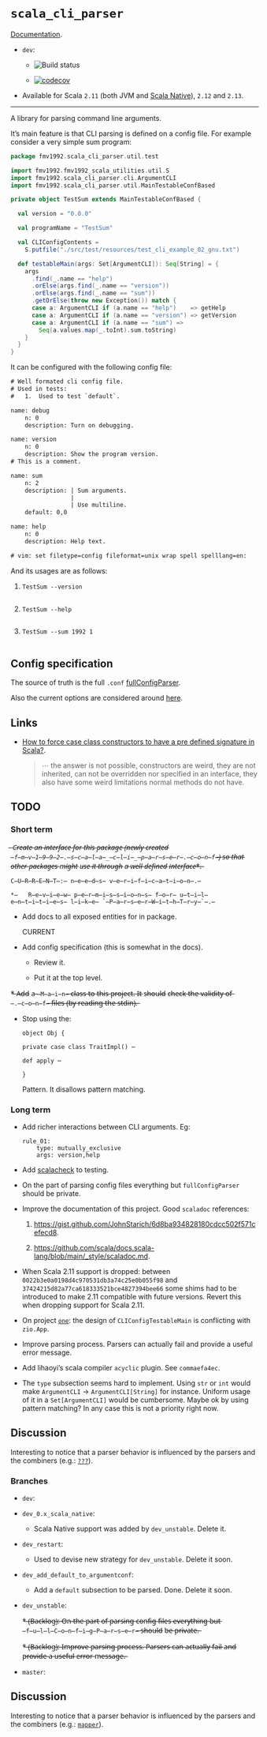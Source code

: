 [comment]: # ( ???: XXX: Do not edit this file directly! Edit `./documentation/readme.md` and `make` this file.)

# `scala_cli_parser`

[Documentation](http://fmv1992.github.io/scala_cli_parser/latest/api).

  - `dev`:
    
      - ![Build
        status](https://travis-ci.com/fmv1992/scala_cli_parser.svg?branch=dev)
    
      - [![codecov](https://codecov.io/gh/fmv1992/scala_cli_parser/branch/dev/graph/badge.svg)](https://codecov.io/gh/fmv1992/scala_cli_parser)

  - Available for Scala `2.11` (both JVM and [Scala
    Native](http://www.scala-native.org/en/latest/user/sbt.html)),
    `2.12` and `2.13`.

-----

A library for parsing command line arguments.

It’s main feature is that CLI parsing is defined on a config file. For
example consider a very simple sum program:

``` scala numberLines
package fmv1992.scala_cli_parser.util.test

import fmv1992.fmv1992_scala_utilities.util.S
import fmv1992.scala_cli_parser.cli.ArgumentCLI
import fmv1992.scala_cli_parser.util.MainTestableConfBased

private object TestSum extends MainTestableConfBased {

  val version = "0.0.0"

  val programName = "TestSum"

  val CLIConfigContents =
    S.putfile("./src/test/resources/test_cli_example_02_gnu.txt")

  def testableMain(args: Set[ArgumentCLI]): Seq[String] = {
    args
      .find(_.name == "help")
      .orElse(args.find(_.name == "version"))
      .orElse(args.find(_.name == "sum"))
      .getOrElse(throw new Exception()) match {
      case a: ArgumentCLI if (a.name == "help")    => getHelp
      case a: ArgumentCLI if (a.name == "version") => getVersion
      case a: ArgumentCLI if (a.name == "sum") =>
        Seq(a.values.map(_.toInt).sum.toString)
    }
  }
}
```

It can be configured with the following config file:

``` default numberLines
# Well formated cli config file.
# Used in tests:
#   1.  Used to test `default`.

name: debug
    n: 0
    description: Turn on debugging.

name: version
    n: 0
    description: Show the program version.
# This is a comment.

name: sum
    n: 2
    description: | Sum arguments.
                 |
                 | Use multiline.
    default: 0,0

name: help
    n: 0
    description: Help text.

# vim: set filetype=config fileformat=unix wrap spell spelllang=en:
```

And its usages are as follows:

1.  ``` default numberLines
    TestSum --version
    ```
    
    ``` default numberLines
    ```

2.  ``` default numberLines
    TestSum --help
    ```
    
    ``` default numberLines
    ```

3.  ``` default numberLines
    TestSum --sum 1992 1
    ```
    
    ``` default numberLines
    ```

## Config specification

The source of truth is the full `.conf`
[fullConfigParser](https://github.com/fmv1992/scala_cli_parser/blob/4d0e4ab10951b81cec7f2fe8d8c0ce5e08a1308a/scala_cli_parser/src/main/scala/conf/ConfigFileParser.scala#L22).

Also the current options are considered around
[here](https://github.com/fmv1992/scala_cli_parser/blob/4d0e4ab10951b81cec7f2fe8d8c0ce5e08a1308a/scala_cli_parser/src/main/scala/cli/ParserCLI.scala#L153).

## Links

  - [How to force case class constructors to have a pre defined
    signature in
    Scala?](https://stackoverflow.com/questions/65544763/how-to-force-case-class-constructors-to-have-a-pre-defined-signature-in-scala).
    
    > ⋯ the answer is not possible, constructors are weird, they are not
    > inherited, can not be overridden nor specified in an interface,
    > they also have some weird limitations normal methods do not have.

## TODO

### Short term

*̶ C̶r̶e̶a̶t̶e̶ a̶n̶ i̶n̶t̶e̶r̶f̶a̶c̶e̶ f̶o̶r̶ t̶h̶i̶s̶ p̶a̶c̶k̶a̶g̶e̶
(̶n̶e̶w̶l̶y̶ c̶r̶e̶a̶t̶e̶d̶
`̶f̶m̶v̶1̶9̶9̶2̶.̶s̶c̶a̶l̶a̶_̶c̶l̶i̶_̶p̶a̶r̶s̶e̶r̶.̶c̶o̶n̶f̶`̶)̶
s̶o̶ t̶h̶a̶t̶ o̶t̶h̶e̶r̶ p̶a̶c̶k̶a̶g̶e̶s̶ m̶i̶g̶h̶t̶ u̶s̶e̶ i̶t̶
*̶*̶t̶h̶r̶o̶u̶g̶h̶ a̶ w̶e̶l̶l̶ d̶e̶f̶i̶n̶e̶d̶
i̶n̶t̶e̶r̶f̶a̶c̶e̶*̶\*̶.̶

    C̶U̶R̶R̶E̶N̶T̶:̶ n̶e̶e̶d̶s̶ v̶e̶r̶i̶f̶i̶c̶a̶t̶i̶o̶n̶.̶
    
    *̶   R̶e̶v̶i̶e̶w̶ p̶e̶r̶m̶i̶s̶s̶i̶o̶n̶s̶ f̶o̶r̶ u̶t̶i̶l̶ e̶n̶t̶i̶t̶i̶e̶s̶ l̶i̶k̶e̶ `̶P̶a̶r̶s̶e̶r̶W̶i̶t̶h̶T̶r̶y̶`̶.̶

  - Add docs to all exposed entities for in package.
    
    CURRENT

  - Add config specification (this is somewhat in the docs).
    
      - Review it.
    
      - Put it at the top level.

\*̶ A̶d̶d̶ a̶ `̶M̶a̶i̶n̶`̶ c̶l̶a̶s̶s̶ t̶o̶ t̶h̶i̶s̶ p̶r̶o̶j̶e̶c̶t̶.̶
I̶t̶ s̶h̶o̶u̶l̶d̶ c̶h̶e̶c̶k̶ t̶h̶e̶ v̶a̶l̶i̶d̶i̶t̶y̶ o̶f̶
`̶.̶c̶o̶n̶f̶`̶ f̶i̶l̶e̶s̶ (̶b̶y̶ r̶e̶a̶d̶i̶n̶g̶ t̶h̶e̶
s̶t̶d̶i̶n̶)̶.̶

  - Stop using the:
    
        object Obj {
        
        private case class TraitImpl() ⋯
        
        def apply ⋯
        
        }
    
    Pattern. It disallows pattern matching.

### Long term

  - Add richer interactions between CLI arguments. Eg:
    
        rule_01:
            type: mutually_exclusive
            args: version,help

  - Add [scalacheck](https://www.scalacheck.org/) to testing.

  - On the part of parsing config files everything but
    `fullConfigParser` should be private.

  - Improve the documentation of this project. Good `scaladoc`
    references:
    
    1.  <https://gist.github.com/JohnStarich/6d8ba934828180cdcc502f571cefecd8>.
    
    2.  <https://github.com/scala/docs.scala-lang/blob/main/_style/scaladoc.md>.

  - When Scala 2.11 support is dropped: between
    `0022b3e0a0198d4c970531db3a74c25e0b055f98` and
    `37424215d82a77ca618333521bce4827394bee66` some shims had to be
    introduced to make 2.11 compatible with future versions. Revert this
    when dropping support for Scala 2.11.

  - On project
    [`one`](https://github.com/SemanticSugar/one/blob/947e498e0b46ce7a27a5fb2d6e7ba67685c85b7e/one/src/main/scala/One.scala#L15):
    the design of `CLIConfigTestableMain` is conflicting with `zio.App`.
    
    <!-- Fix wrong vim highlighting [](www) -->

  - Improve parsing process. Parsers can actually fail and provide a
    useful error message.

  - Add lihaoyi’s scala compiler `acyclic` plugin. See `commaefa4ec`.

  - The `type` subsection seems hard to implement. Using `str` or `int`
    would make `ArgumentCLI` → `ArgumentCLI[String]` for instance.
    Uniform usage of it in a `Set[ArgumentCLI]` would be cumbersome.
    Maybe ok by using pattern matching? In any case this is not a
    priority right now.

## Discussion

Interesting to notice that a parser behavior is influenced by the
parsers and the combiners (e.g.: [`???`]()).

### Branches

  - `dev`:

  - `dev_0.x_scala_native`:
    
      - Scala Native support was added by `dev_unstable`. Delete it.

  - `dev_restart`:
    
      - Used to devise new strategy for `dev_unstable`. Delete it soon.

  - `dev_add_default_to_argumentconf`:
    
      - Add a `default` subsection to be parsed. Done. Delete it soon.

  - `dev_unstable`:
    
    \*̶ (̶B̶a̶c̶k̶l̶o̶g̶)̶:̶ O̶n̶ t̶h̶e̶ p̶a̶r̶t̶ o̶f̶ p̶a̶r̶s̶i̶n̶g̶
    c̶o̶n̶f̶i̶g̶ f̶i̶l̶e̶s̶ e̶v̶e̶r̶y̶t̶h̶i̶n̶g̶ b̶u̶t̶
    `̶f̶u̶l̶l̶C̶o̶n̶f̶i̶g̶P̶a̶r̶s̶e̶r̶`̶ s̶h̶o̶u̶l̶d̶ b̶e̶
    p̶r̶i̶v̶a̶t̶e̶.̶
    
    \*̶ (̶B̶a̶c̶k̶l̶o̶g̶)̶:̶ I̶m̶p̶r̶o̶v̶e̶ p̶a̶r̶s̶i̶n̶g̶
    p̶r̶o̶c̶e̶s̶s̶.̶ P̶a̶r̶s̶e̶r̶s̶ c̶a̶n̶ a̶c̶t̶u̶a̶l̶l̶y̶
    f̶a̶i̶l̶ a̶n̶d̶ p̶r̶o̶v̶i̶d̶e̶ a̶ u̶s̶e̶f̶u̶l̶ e̶r̶r̶o̶r̶
    m̶e̶s̶s̶a̶g̶e̶.̶

  - `master`:

## Discussion

Interesting to notice that a parser behavior is influenced by the
parsers and the combiners (e.g.:
[`mapper`](https://github.com/fmv1992/scala_cli_parser/blob/e62ad7327eb7e46406bb94bf40ad82e418f4550b/scala_cli_parser/src/main/scala/conf/ParserUtils.scala#L125)).

<!-- vim: set foldexpr=0 filetype=pandoc fileformat=unix nowrap spell spelllang=en: -->
